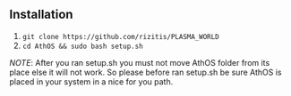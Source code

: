 ## Installation

1. `git clone https://github.com/rizitis/PLASMA_WORLD`
2. `cd AthOS && sudo bash setup.sh`

*NOTE*: After you ran setup.sh you must not move AthOS folder from its place else it will not work.
        So please before ran setup.sh be sure AthOS is placed in your system in a nice for you path.
